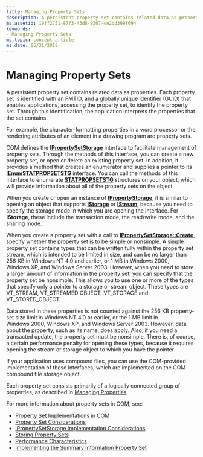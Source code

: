 ```yaml
---
title: Managing Property Sets
description: A persistent property set contains related data as properties.
ms.assetid: 19ff2751-87f3-43d8-9307-ce2dd399f694
keywords:
- Managing Property Sets
ms.topic: concept-article
ms.date: 05/31/2018
---
```


# Managing Property Sets

A persistent property set contains related data as properties. Each property set is identified with an FMTID, and a globally unique identifier (GUID) that enables applications, accessing the property set, to identify the property set. Through this identification, the application interprets the properties that the set contains.

For example, the character-formatting properties in a word processor or the rendering attributes of an element in a drawing program are property sets.

COM defines the [**IPropertySetStorage**](/windows/desktop/api/Propidl/nn-propidl-ipropertysetstorage) interface to facilitate management of property sets. Through the methods of this interface, you can create a new property set, or open or delete an existing property set. In addition, it provides a method that creates an enumerator and supplies a pointer to its [**IEnumSTATPROPSETSTG**](/windows/win32/api/propidlbase/nn-propidlbase-ienumstatpropsetstg) interface. You can call the methods of this interface to enumerate [**STATPROPSETSTG**](/windows/win32/api/propidlbase/nn-propidlbase-ienumstatpropsetstg) structures on your object, which will provide information about all of the property sets on the object.

When you create or open an instance of [**IPropertyStorage**](/windows/desktop/api/Propidl/nn-propidl-ipropertystorage), it is similar to opening an object that supports [**IStorage**](/windows/desktop/api/Objidl/nn-objidl-istorage) or [**IStream**](/windows/desktop/api/Objidl/nn-objidl-istream), because you need to specify the storage mode in which you are opening the interface. For **IStorage**, these include the transaction mode, the read/write mode, and the sharing mode.

When you create a property set with a call to [**IPropertySetStorage::Create**](/windows/desktop/api/Propidl/nf-propidl-ipropertysetstorage-create), specify whether the property set is to be simple or nonsimple. A simple property set contains types that can be written fully within the property set stream, which is intended to be limited in size, and can be no larger than 256 KB in Windows NT 4.0 and earlier, or 1 MB in Windows 2000, Windows XP, and Windows Server 2003. However, when you need to store a larger amount of information in the property set, you can specify that the property set be nonsimple. This allows you to use one or more of the types that specify only a pointer to a storage or stream object. These types are VT\_STREAM, VT\_STREAMED OBJECT, VT\_STORAGE and VT\_STORED\_OBJECT.

Data stored in these properties is not counted against the 256 KB property-set size limit in Windows NT 4.0 or earlier, or the 1 MB limit in Windows 2000, Windows XP, and Windows Server 2003. However, data about the property, such as its name, does apply. Also, if you need a transacted update, the property set must be nonsimple. There is, of course, a certain performance penalty for opening these types, because it requires opening the stream or storage object to which you have the pointer.

If your application uses compound files, you can use the COM-provided implementation of these interfaces, which are implemented on the COM compound file storage object.

Each property set consists primarily of a logically connected group of properties, as described in [Managing Properties](managing-properties.md).

For more information about property sets in COM, see:

-   [Property Set Implementations in COM](property-set-implementations-in-com.md)
-   [Property Set Considerations](property-set-considerations.md)
-   [IPropertySetStorage Implementation Considerations](ipropertysetstorage-implementation-considerations.md)
-   [Storing Property Sets](storing-property-sets.md)
-   [Performance Characteristics](performance-characteristics.md)
-   [Implementing the Summary Information Property Set](implementing-the-summary-information-property-set.md)

 

 

